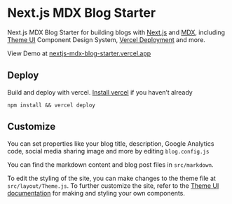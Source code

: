 # Next.js MDX Blog Starter

Next.js MDX Blog Starter for building blogs with [Next.js](https://nextjs.org/) and [MDX](https://mdxjs.com/), including [Theme UI](https://theme-ui.com/home/) Component Design System, [Vercel Deployment](https://vercel.com/) and more.

View Demo at [nextjs-mdx-blog-starter.vercel.app](https://nextjs-mdx-blog-starter.vercel.app/)

## Deploy

Build and deploy with vercel. [Install vercel](https://vercel.com/download) if you haven’t already

```
npm install && vercel deploy
```

## Customize

You can set properties like your blog title, description, Google Analytics code, social media sharing image and more by editing `blog.config.js`

You can find the markdown content and blog post files in `src/markdown`.

To edit the styling of the site, you can make changes to the theme file at `src/layout/Theme.js`. To further customize the site, refer to the [Theme UI documentation](https://theme-ui.com/getting-started) for making and styling your own components.



